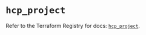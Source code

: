 # `hcp_project`

Refer to the Terraform Registry for docs: [`hcp_project`](https://registry.terraform.io/providers/hashicorp/hcp/0.88.0/docs/resources/project).

